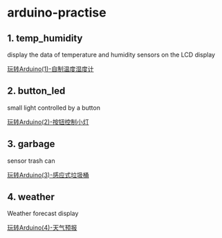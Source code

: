 # arduino-practise
## 1. temp_humidity
display the data of temperature and humidity sensors on the LCD display

[玩转Arduino(1)-自制温度湿度计](https://vearne.cc/archives/40171)

## 2. button_led
small light controlled by a button

[玩转Arduino(2)-按钮控制小灯](https://vearne.cc/archives/40174)

## 3. garbage
sensor trash can

[玩转Arduino(3)-感应式垃圾桶](https://vearne.cc/archives/40195)

## 4. weather
Weather forecast display

[玩转Arduino(4)-天气预报](https://vearne.cc/archives/40215)
